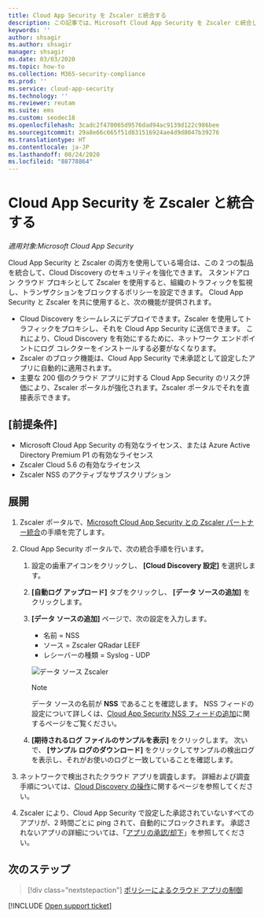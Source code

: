 ```yaml
---
title: Cloud App Security を Zscaler と統合する
description: この記事では、Microsoft Cloud App Security を Zscaler と統合し、シームレスな Cloud Discovery と、承認されていないアプリの自動ブロックを実現する方法について説明します。
keywords: ''
author: shsagir
ms.author: shsagir
manager: shsagir
ms.date: 03/03/2020
ms.topic: how-to
ms.collection: M365-security-compliance
ms.prod: ''
ms.service: cloud-app-security
ms.technology: ''
ms.reviewer: reutam
ms.suite: ems
ms.custom: seodec18
ms.openlocfilehash: 3cadc2f470065d9576dad94ac9139d122c986bee
ms.sourcegitcommit: 29a8e66c665f51d831516924ae4d9d8047b39276
ms.translationtype: HT
ms.contentlocale: ja-JP
ms.lasthandoff: 08/24/2020
ms.locfileid: "88778864"
---
```

# <a name="integrate-cloud-app-security-with-zscaler"></a>Cloud App Security を Zscaler と統合する

*適用対象:Microsoft Cloud App Security*

Cloud App Security と Zscaler の両方を使用している場合は、この 2 つの製品を統合して、Cloud Discovery のセキュリティを強化できます。 スタンドアロン クラウド プロキシとして Zscaler を使用すると、組織のトラフィックを監視し、トランザクションをブロックするポリシーを設定できます。 Cloud App Security と Zscaler を共に使用すると、次の機能が提供されます。

- Cloud Discovery をシームレスにデプロイできます。Zscaler を使用してトラフィックをプロキシし、それを Cloud App Security に送信できます。 これにより、Cloud Discovery を有効にするために、ネットワーク エンドポイントにログ コレクターをインストールする必要がなくなります。
- Zscaler のブロック機能は、Cloud App Security で未承認として設定したアプリに自動的に適用されます。
- 主要な 200 個のクラウド アプリに対する Cloud App Security のリスク評価により、Zscaler ポータルが強化されます。Zscaler ポータルでそれを直接表示できます。

## <a name="prerequisites"></a>[前提条件]

- Microsoft Cloud App Security の有効なライセンス、または Azure Active Directory Premium P1 の有効なライセンス
- Zscaler Cloud 5.6 の有効なライセンス
- Zscaler NSS のアクティブなサブスクリプション

## <a name="deployment"></a>展開

1. Zscaler ポータルで、[Microsoft Cloud App Security との Zscaler パートナー統合](https://help.zscaler.com/zia/configuring-mcas-integration)の手順を完了します。
2. Cloud App Security ポータルで、次の統合手順を行います。
    1. 設定の歯車アイコンをクリックし、 **[Cloud Discovery 設定]** を選択します。
    2. **[自動ログ アップロード]** タブをクリックし、 **[データ ソースの追加]** をクリックします。
    3. **[データ ソースの追加]** ページで、次の設定を入力します。

        - 名前 = NSS
        - ソース = Zscaler QRadar LEEF
        - レシーバーの種類 = Syslog - UDP

        ![データ ソース Zscaler](media/data-source-zscaler.png)

        > [!NOTE]
        > データ ソースの名前が **NSS** であることを確認します。 NSS フィードの設定について詳しくは、[Cloud App Security NSS フィードの追加](https://help.zscaler.com/zia/adding-mcas-nss-feeds)に関するページをご覧ください。

    4. **[期待されるログ ファイルのサンプルを表示]** をクリックします。 次いで、 **[サンプル ログのダウンロード]** をクリックしてサンプルの検出ログを表示し、それがお使いのログと一致していることを確認します。<br />

3. ネットワークで検出されたクラウド アプリを調査します。 詳細および調査手順については、[Cloud Discovery の操作](working-with-cloud-discovery-data.md)に関するページを参照してください。

4. Zscaler により、Cloud App Security で設定した承認されていないすべてのアプリが、2 時間ごとに ping されて、自動的にブロックされます。 承認されないアプリの詳細については、「[アプリの承認/却下](governance-discovery.md#BKMK_SanctionApp)」を参照してください。

## <a name="next-steps"></a>次のステップ

> [!div class="nextstepaction"]
> [ポリシーによるクラウド アプリの制御](control-cloud-apps-with-policies.md)

[!INCLUDE [Open support ticket](includes/support.md)]
